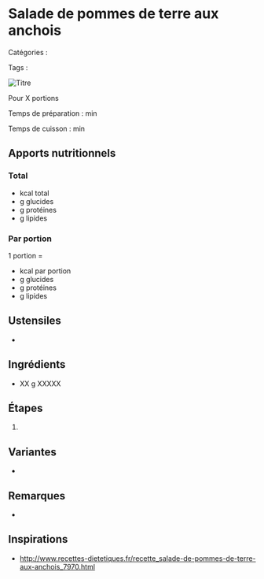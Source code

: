 # Salade de pommes de terre aux anchois

Catégories : 

Tags : 

![Titre](./fichier.jpg)

Pour X portions

Temps de préparation : min

Temps de cuisson : min

## Apports nutritionnels

### Total

*  kcal total
*  g glucides
*  g protéines
*  g lipides

### Par portion

1 portion = 

*  kcal par portion
*  g glucides
*  g protéines
*  g lipides

## Ustensiles

* 

## Ingrédients

* XX g XXXXX

## Étapes

1. 

## Variantes

* 

## Remarques

* 

## Inspirations

* http://www.recettes-dietetiques.fr/recette_salade-de-pommes-de-terre-aux-anchois_7970.html
